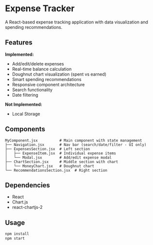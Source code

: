 # Expense Tracker

A React-based expense tracking application with data visualization and spending recommendations.

## Features

**Implemented:**
- Add/edit/delete expenses
- Real-time balance calculation
- Doughnut chart visualization (spent vs earned)
- Smart spending recommendations
- Responsive component architecture
- Search functionality
- Date filtering

**Not Implemented:**
- Local Storage

## Components

```
MyComponent.jsx          # Main component with state management
├── Navigation.jsx       # Nav bar (search/date/filter - UI only)
├── ExpensesSection.jsx  # Left section
│   ├── ExpenseItem.jsx  # Individual expense items
│   └── Modal.jsx        # Add/edit expense modal
├── ChartSection.jsx     # Middle section with chart
│   └── MoneyChart.jsx   # Doughnut chart
└── RecommendationsSection.jsx  # Right section
```

## Dependencies

- React
- Chart.js
- react-chartjs-2

## Usage

```bash
npm install
npm start
```

